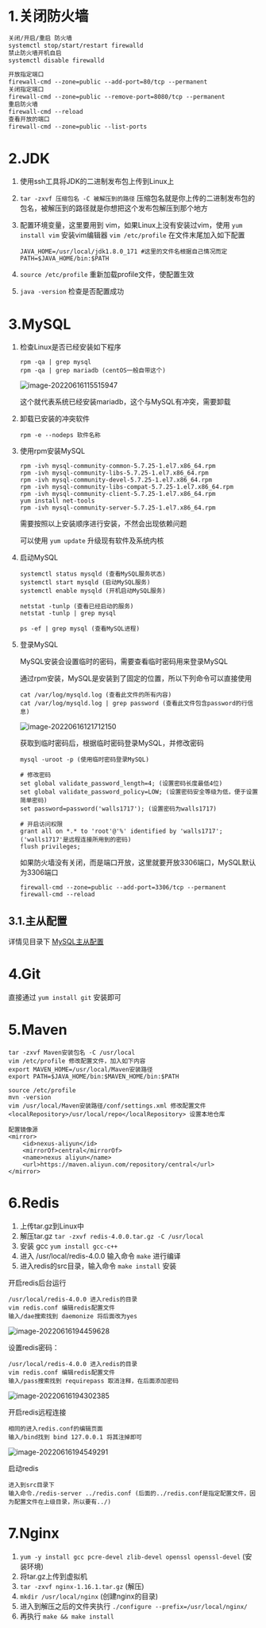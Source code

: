# 1.关闭防火墙

```txt
关闭/开启/重启 防火墙
systemctl stop/start/restart firewalld
禁止防火墙开机自启
systemctl disable firewalld

开放指定端口
firewall-cmd --zone=public --add-port=80/tcp --permanent
关闭指定端口
firewall-cmd --zone=public --remove-port=8080/tcp --permanent
重启防火墙
firewall-cmd --reload
查看开放的端口
firewall-cmd --zone=public --list-ports
```



# 2.JDK

1. 使用ssh工具将JDK的二进制发布包上传到Linux上

2. `tar -zxvf 压缩包名 -C 被解压到的路径` 压缩包名就是你上传的二进制发布包的包名，被解压到的路径就是你想把这个发布包解压到那个地方

3. 配置环境变量，这里要用到 vim，如果Linux上没有安装过vim，使用 `yum install vim` 安装vim编辑器  `vim /etc/profile` 在文件末尾加入如下配置

   ```
   JAVA_HOME=/usr/local/jdk1.8.0_171 #这里的文件名根据自己情况而定
   PATH=$JAVA_HOME/bin:$PATH
   ```

4. `source /etc/profile` 重新加载profile文件，使配置生效

5. `java -version` 检查是否配置成功



# 3.MySQL

1. 检查Linux是否已经安装如下程序

   ```
   rpm -qa | grep mysql
   rpm -qa | grep mariadb (centOS一般自带这个)
   ```

   ![image-20220616115515947](https://raw.githubusercontent.com/walls1717/image/master/image-20220616115515947.png)

   这个就代表系统已经安装mariadb，这个与MySQL有冲突，需要卸载

2. 卸载已安装的冲突软件

   ```
   rpm -e --nodeps 软件名称
   ```

3. 使用rpm安装MySQL

   ```
   rpm -ivh mysql-community-common-5.7.25-1.el7.x86_64.rpm
   rpm -ivh mysql-community-libs-5.7.25-1.el7.x86_64.rpm
   rpm -ivh mysql-community-devel-5.7.25-1.el7.x86_64.rpm
   rpm -ivh mysql-community-libs-compat-5.7.25-1.el7.x86_64.rpm
   rpm -ivh mysql-community-client-5.7.25-1.el7.x86_64.rpm
   yum install net-tools
   rpm -ivh mysql-community-server-5.7.25-1.el7.x86_64.rpm
   ```

   需要按照以上安装顺序进行安装，不然会出现依赖问题

   可以使用 `yum update` 升级现有软件及系统内核

4. 启动MySQL

   ```
   systemctl status mysqld (查看MySQL服务状态)
   systemctl start mysqld (启动MySQL服务)
   systemctl enable mysqld (开机启动MySQL服务)
   
   netstat -tunlp (查看已经启动的服务)
   netstat -tunlp | grep mysql 
   
   ps -ef | grep mysql (查看MySQL进程)
   ```

5. 登录MySQL

   MySQL安装会设置临时的密码，需要查看临时密码用来登录MySQL

   通过rpm安装，MySQL是安装到了固定的位置，所以下列命令可以直接使用

   ```
   cat /var/log/mysqld.log (查看此文件的所有内容)
   cat /var/log/mysqld.log | grep password (查看此文件包含password的行信息)
   ```

   ![image-20220616121712150](https://raw.githubusercontent.com/walls1717/image/master/image-20220616121712150.png)

   获取到临时密码后，根据临时密码登录MySQL，并修改密码

   ```
   mysql -uroot -p (使用临时密码登录MySQL)
   
   # 修改密码
   set global validate_password_length=4; (设置密码长度最低4位)
   set global validate_password_policy=LOW; (设置密码安全等级为低，便于设置简单密码)
   set password=password('walls1717'); (设置密码为walls1717)
   
   # 开启访问权限
   grant all on *.* to 'root'@'%' identified by 'walls1717'; ('walls1717'是远程连接所用到的密码)
   flush privileges;
   ```

   如果防火墙没有关闭，而是端口开放，这里就要开放3306端口，MySQL默认为3306端口

   ```
   firewall-cmd --zone=public --add-port=3306/tcp --permanent
   firewall-cmd --reload
   ```



## 3.1.主从配置

详情见目录下 [MySQL主从配置](MySQL主从配置.md) 



# 4.Git

直接通过 `yum install git` 安装即可



# 5.Maven

```
tar -zxvf Maven安装包名 -C /usr/local
vim /etc/profile 修改配置文件，加入如下内容
export MAVEN_HOME=/usr/local/Maven安装路径
export PATH=$JAVA_HOME/bin:$MAVEN_HOME/bin:$PATH

source /etc/profile
mvn -version
vim /usr/local/Maven安装路径/conf/settings.xml 修改配置文件
<localRepository>/usr/local/repo</localRepository> 设置本地仓库

配置镜像源
<mirror>
    <id>nexus-aliyun</id>
    <mirrorOf>central</mirrorOf>
    <name>nexus aliyun</name>
    <url>https://maven.aliyun.com/repository/central</url>
</mirror>
```



# 6.Redis

1. 上传tar.gz到Linux中
2. 解压tar.gz `tar -zxvf redis-4.0.0.tar.gz -C /usr/local` 
3. 安装 gcc `yum install gcc-c++` 
4. 进入 /usr/local/redis-4.0.0 输入命令 `make` 进行编译
5. 进入redis的src目录，输入命令 `make install` 安装

开启redis后台运行

```
/usr/local/redis-4.0.0 进入redis的目录
vim redis.conf 编辑redis配置文件
输入/dae搜索找到 daemonize 将后面改为yes
```

![image-20220616194459628](https://raw.githubusercontent.com/walls1717/image/master/image-20220616194459628.png)

设置redis密码：

```
/usr/local/redis-4.0.0 进入redis的目录
vim redis.conf 编辑redis配置文件
输入/pass搜索找到 requirepass 取消注释，在后面添加密码
```

![image-20220616194302385](https://raw.githubusercontent.com/walls1717/image/master/image-20220616194302385.png)

开启redis远程连接

```
相同的进入redis.conf的编辑页面
输入/bind找到 bind 127.0.0.1 将其注掉即可
```



![image-20220616194549291](https://raw.githubusercontent.com/walls1717/image/master/image-20220616194549291.png)

启动redis

```
进入到src目录下
输入命令./redis-server ../redis.conf (后面的../redis.conf是指定配置文件，因为配置文件在上级目录，所以要有../)
```



# 7.Nginx

1. `yum -y install gcc pcre-devel zlib-devel openssl openssl-devel` (安装环境)
2. 将tar.gz上传到虚拟机
3. `tar -zxvf nginx-1.16.1.tar.gz` (解压)
4. `mkdir /usr/local/nginx` (创建nginx的目录) 
5. 进入到解压之后的文件夹执行 `./configure --prefix=/usr/local/nginx/`
6. 再执行 `make && make install`
